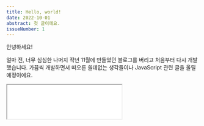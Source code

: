 ```yaml
---
title: Hello, world!
date: 2022-10-01
abstract: 첫 글이에요.
issueNumber: 1
---
```


안녕하세요!

얼마 전, 너무 심심한 나머지 작년 11월에 만들었던 블로그를 버리고 처음부터 다시 개발했습니다. 가끔씩 개발하면서 떠오른 쓸데없는 생각들이나
JavaScript 관련 글을 올릴 예정이에요.

<iframe src="/api/music?name=가장 보통의 존재&artist=언니네 이발관" height="90">
